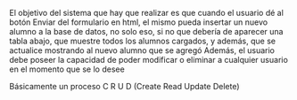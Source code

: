 El objetivo del sistema que hay que realizar es que cuando el usuario dé al botón Enviar del formulario en html, el mismo pueda insertar un nuevo alumno a la base de datos, no solo eso, si no que debería de aparecer una tabla abajo, que muestre todos los alumnos cargados, y además, que se actualice mostrando al nuevo alumno que se agregó 
Además, el usuario debe poseer la capacidad de poder modificar o eliminar a cualquier usuario en el momento que se lo desee

Básicamente un proceso C R U D (Create Read Update Delete)

